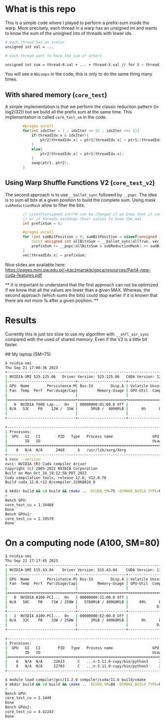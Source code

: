 # What is this repo

This is a simple code where I played to perform a prefix-sum inside the warp.
More precisely, each thread in a warp has an unsigned int and wants to know
the sum of the unsigned ints of threads with lower ids.

```bash
# each thread has an scalar
unsigned int val = ...

# each thread want to have the sum of others

unsigned int sum = thread-0.val + ... + thread-X.val // for X < threadIdx.x
```

You will see a `NbLoops` in the code, this is only to do the same thing many times.

## With shared memory (`core_test`)

A simple implementation is that we perform the classic reduction pattern (in log2(32))
but we build all the prefix sum at the same time.
This implementation is called `core_test_sm` in the code.

```cpp
        #pragma unroll
        for(int idxIter = 1 ; idxIter <= 32 ; idxIter <<= 1){
            if(threadIdx.x & idxIter){
                ptr2[threadIdx.x] = ptr1[threadIdx.x] + ptr1[(threadIdx.x ^ idxIter) | (idxIter-1)];
            }
            else{
                ptr2[threadIdx.x] = ptr1[threadIdx.x];
            }
            swap(ptr1, ptr2);
        }  
```

## Using Warp Shuffle Functions V2 (`core_test_v2`)

The second approach is to use `__ballot_sync` followed by `__popc`.
The idea is to sum all bits at a given position to build the complete sum.
Using mask `subReductionMask` allow to filter the bits.

```cpp
        // sizeof(unsigned int)*8 can be changed if we know that it can be stoped earlier
        // or if threads exchange their values to know the max
        int prefixSum = 0;

        #pragma unroll
        for (int sumBitPosition = 0; sumBitPosition < sizeof(unsigned int)*8 ; ++sumBitPosition) {
            const unsigned int allBitsSum = __ballot_sync(allTrue, vec[threadIdx.x] & (1 << sumBitPosition));
            prefixSum += __popc(allBitsSum & subReductionMask) << sumBitPosition;
        }
        vec[threadIdx.x] = prefixSum;
```

Nice slides are available here:
https://pages.mini.pw.edu.pl/~kaczmarskik/gpca/resources/Part4-new-cuda-features.pdf

** It is important to understand that the first approach can not be optimized if we know that all the values
are lower than a given MAX. Whereas, the second approach (which sums the bits) could stop earlier
if it is known that there are not more 1s after a given position. **

# Results

Currently this is just too slow to use my algorithm with `__shfl_xor_sync` compared with the used of shared memory.
Even if the V2 is a little bit faster.

## My laptop (SM=75)

```bash
$ nvidia-smi 
Thu Sep 21 17:06:36 2023       
+-----------------------------------------------------------------------------+
| NVIDIA-SMI 525.125.06   Driver Version: 525.125.06   CUDA Version: 12.0     |
|-------------------------------+----------------------+----------------------+
| GPU  Name        Persistence-M| Bus-Id        Disp.A | Volatile Uncorr. ECC |
| Fan  Temp  Perf  Pwr:Usage/Cap|         Memory-Usage | GPU-Util  Compute M. |
|                               |                      |               MIG M. |
|===============================+======================+======================|
|   0  NVIDIA T600 Lap...  On   | 00000000:01:00.0 Off |                  N/A |
| N/A   53C    P0    12W /  35W |      5MiB /  4096MiB |      0%      Default |
|                               |                      |                  N/A |
+-------------------------------+----------------------+----------------------+
                                                                               
+-----------------------------------------------------------------------------+
| Processes:                                                                  |
|  GPU   GI   CI        PID   Type   Process name                  GPU Memory |
|        ID   ID                                                   Usage      |
|=============================================================================|
|    0   N/A  N/A      2468      G   /usr/lib/xorg/Xorg                  4MiB |
+-----------------------------------------------------------------------------+
$ nvcc --version
nvcc: NVIDIA (R) Cuda compiler driver
Copyright (c) 2005-2022 NVIDIA Corporation
Built on Mon_Oct_24_19:12:58_PDT_2022
Cuda compilation tools, release 12.0, V12.0.76
Build cuda_12.0.r12.0/compiler.31968024_0
```

```bash
$ mkdir build && cd build && cmake .. -DCUDA_SM=75 -DCMAKE_BUILD_TYPE=RELEASE && make && ./main
# ...
Bench GPU:
core_test_cu = 1.34468
Done
Bench GPUv2:
core_test_cu = 2.19579
Done
```
# On a computing node (A100, SM=80)

```bash
$ nvidia-smi 
Thu Sep 21 17:17:45 2023       
+-----------------------------------------------------------------------------+
| NVIDIA-SMI 515.43.04    Driver Version: 515.43.04    CUDA Version: 11.7     |
|-------------------------------+----------------------+----------------------+
| GPU  Name        Persistence-M| Bus-Id        Disp.A | Volatile Uncorr. ECC |
| Fan  Temp  Perf  Pwr:Usage/Cap|         Memory-Usage | GPU-Util  Compute M. |
|                               |                      |               MIG M. |
|===============================+======================+======================|
|   0  NVIDIA A100-PCI...  On   | 00000000:21:00.0 Off |                    0 |
| N/A   50C    P0    71W / 250W |   5780MiB / 40960MiB |     99%      Default |
|                               |                      |             Disabled |
+-------------------------------+----------------------+----------------------+
|   1  NVIDIA A100-PCI...  On   | 00000000:E2:00.0 Off |                    0 |
| N/A   32C    P0    33W / 250W |      2MiB / 40960MiB |      0%      Default |
|                               |                      |             Disabled |
+-------------------------------+----------------------+----------------------+
                                                                               
+-----------------------------------------------------------------------------+
| Processes:                                                                  |
|  GPU   GI   CI        PID   Type   Process name                  GPU Memory |
|        ID   ID                                                   Usage      |
|=============================================================================|
|    0   N/A  N/A     22633      C   ...n-3.11.0-cupy/bin/python3     2913MiB |
|    0   N/A  N/A     22703      C   ...n-3.11.0-cupy/bin/python3     2865MiB |
+-----------------------------------------------------------------------------+
```

```bash
$ module load compiler/gcc/11.2.0 compiler/cuda/11.6 build/cmake
$ mkdir build && cd build && cmake .. -DCUDA_SM=80 -DCMAKE_BUILD_TYPE=RELEASE && make && ./main
# ...
Bench GPU:
core_test_cu = 2.1448
Done
Bench GPUv2:
core_test_cu = 4.42243
Done
```
